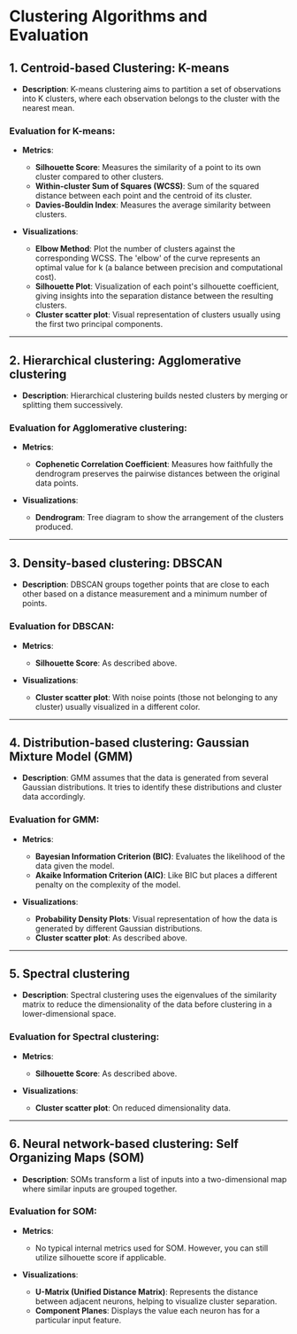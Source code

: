 # Clustering Algorithms and Evaluation

## **1. Centroid-based Clustering: K-means**
- **Description**: K-means clustering aims to partition a set of observations into K clusters, where each observation belongs to the cluster with the nearest mean.

### **Evaluation for K-means**:
- **Metrics**:
  - **Silhouette Score**: Measures the similarity of a point to its own cluster compared to other clusters.
  - **Within-cluster Sum of Squares (WCSS)**: Sum of the squared distance between each point and the centroid of its cluster.
  - **Davies-Bouldin Index**: Measures the average similarity between clusters.

- **Visualizations**:
  - **Elbow Method**: Plot the number of clusters against the corresponding WCSS. The 'elbow' of the curve represents an optimal value for k (a balance between precision and computational cost).
  - **Silhouette Plot**: Visualization of each point's silhouette coefficient, giving insights into the separation distance between the resulting clusters.
  - **Cluster scatter plot**: Visual representation of clusters usually using the first two principal components.

---

## **2. Hierarchical clustering: Agglomerative clustering**
- **Description**: Hierarchical clustering builds nested clusters by merging or splitting them successively.

### **Evaluation for Agglomerative clustering**:
- **Metrics**:
  - **Cophenetic Correlation Coefficient**: Measures how faithfully the dendrogram preserves the pairwise distances between the original data points.

- **Visualizations**:
  - **Dendrogram**: Tree diagram to show the arrangement of the clusters produced.

---

## **3. Density-based clustering: DBSCAN**
- **Description**: DBSCAN groups together points that are close to each other based on a distance measurement and a minimum number of points.

### **Evaluation for DBSCAN**:
- **Metrics**:
  - **Silhouette Score**: As described above.

- **Visualizations**:
  - **Cluster scatter plot**: With noise points (those not belonging to any cluster) usually visualized in a different color.

---

## **4. Distribution-based clustering: Gaussian Mixture Model (GMM)**
- **Description**: GMM assumes that the data is generated from several Gaussian distributions. It tries to identify these distributions and cluster data accordingly.

### **Evaluation for GMM**:
- **Metrics**:
  - **Bayesian Information Criterion (BIC)**: Evaluates the likelihood of the data given the model.
  - **Akaike Information Criterion (AIC)**: Like BIC but places a different penalty on the complexity of the model.

- **Visualizations**:
  - **Probability Density Plots**: Visual representation of how the data is generated by different Gaussian distributions.
  - **Cluster scatter plot**: As described above.

---

## **5. Spectral clustering**
- **Description**: Spectral clustering uses the eigenvalues of the similarity matrix to reduce the dimensionality of the data before clustering in a lower-dimensional space.

### **Evaluation for Spectral clustering**:
- **Metrics**:
  - **Silhouette Score**: As described above.

- **Visualizations**:
  - **Cluster scatter plot**: On reduced dimensionality data.

---

## **6. Neural network-based clustering: Self Organizing Maps (SOM)**
- **Description**: SOMs transform a list of inputs into a two-dimensional map where similar inputs are grouped together.

### **Evaluation for SOM**:
- **Metrics**:
  - No typical internal metrics used for SOM. However, you can still utilize silhouette score if applicable.

- **Visualizations**:
  - **U-Matrix (Unified Distance Matrix)**: Represents the distance between adjacent neurons, helping to visualize cluster separation.
  - **Component Planes**: Displays the value each neuron has for a particular input feature.